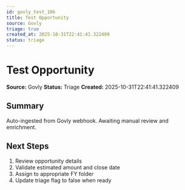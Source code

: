 ```yaml
---
id: govly_test_106
title: Test Opportunity
source: Govly
triage: true
created_at: 2025-10-31T22:41:41.322409
status: triage
---
```


# Test Opportunity

**Source:** Govly
**Status:** Triage
**Created:** 2025-10-31T22:41:41.322409

## Summary

Auto-ingested from Govly webhook. Awaiting manual review and enrichment.

## Next Steps

1. Review opportunity details
2. Validate estimated amount and close date
3. Assign to appropriate FY folder
4. Update triage flag to false when ready
